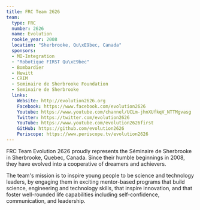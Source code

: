 ```yaml
---
title: FRC Team 2626
team:
  type: FRC
  number: 2626
  name: Evolution
  rookie_year: 2008
  location: "Sherbrooke, Qu\xE9bec, Canada"
  sponsors:
  - MI-Integration
  - "Robotique FIRST Qu\xE9bec"
  - Bombardier
  - Hewitt
  - CRIM
  - Seminaire de Sherbrooke Foundation
  - Seminaire de Sherbrooke
  links:
    Website: http://evolution2626.org
    Facebook: https://www.facebook.com/evolution2626
    Youtube: https://www.youtube.com/channel/UCLm-jhnXUfkqV_NTTMgvasg
    Twitter: https://twitter.com/evolution2626
    YouTube: https://www.youtube.com/evolution2626first
    GitHub: https://github.com/evolution2626
    Periscope: https://www.periscope.tv/evolution2626
---
```


FRC Team Evolution 2626 proudly represents the Séminaire de Sherbrooke in Sherbrooke, Quebec, Canada. Since their humble beginnings in 2008, they have evolved into a cooperative of dreamers and achievers.

The team's mission is to inspire young people to be science and technology leaders, by engaging them in exciting mentor-based programs that build science, engineering and technology skills, that inspire innovation, and that foster well-rounded life capabilities including self-confidence, communication, and leadership.